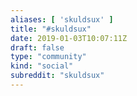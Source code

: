 ```yaml
---
aliases: [ 'skuldsux' ]
title: "#skuldsux"
date: 2019-01-03T10:07:11Z
draft: false
type: "community"
kind: "social"
subreddit: "skuldsux"
---
```


